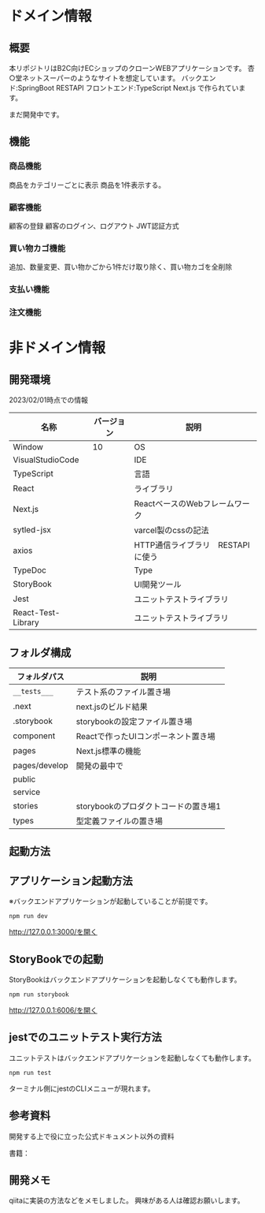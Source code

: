

# ドメイン情報
## 概要
本リポジトリはB2C向けECショップのクローンWEBアプリケーションです。
杏○堂ネットスーパーのようなサイトを想定しています。
バックエンド:SpringBoot RESTAPI
フロントエンド:TypeScript Next.js
で作られています。

まだ開発中です。



## 機能
### 商品機能
商品をカテゴリーごとに表示
商品を1件表示する。

### 顧客機能
顧客の登録
顧客のログイン、ログアウト
JWT認証方式

### 買い物カゴ機能
追加、数量変更、買い物かごから1件だけ取り除く、買い物カゴを全削除

### 支払い機能

### 注文機能



# 非ドメイン情報
## 開発環境
2023/02/01時点での情報

名称|バージョン|説明
---|--------|---
Window|10|OS
VisualStudioCode||IDE
TypeScript||言語
React||ライブラリ
Next.js||ReactベースのWebフレームワーク
sytled-jsx||varcel製のcssの記法
axios||HTTP通信ライブラリ　RESTAPIに使う
TypeDoc||Type
StoryBook||UI開発ツール
Jest||ユニットテストライブラリ
React-Test-Library||ユニットテストライブラリ


## フォルダ構成
フォルダパス|説明
----------|----
`__tests___`|テスト系のファイル置き場
.next|next.jsのビルド結果
.storybook|storybookの設定ファイル置き場
component|Reactで作ったUIコンポーネント置き場
pages|Next.js標準の機能
pages/develop|開発の最中で
public||検証用の画像の置き場
service||axiosでRESTAPIを呼んでいるファイルの置き場
stories|storybookのプロダクトコードの置き場1
types|型定義ファイルの置き場



## 起動方法
## アプリケーション起動方法
※バックエンドアプリケーションが起動していることが前提です。
```
npm run dev
```
http://127.0.0.1:3000/を開く

## StoryBookでの起動
StoryBookはバックエンドアプリケーションを起動しなくても動作します。

```
npm run storybook
```

http://127.0.0.1:6006/を開く

## jestでのユニットテスト実行方法
ユニットテストはバックエンドアプリケーションを起動しなくても動作します。

```
npm run test
```
ターミナル側にjestのCLIメニューが現れます。


## 参考資料

開発する上で役に立った公式ドキュメント以外の資料

書籍：


## 開発メモ
qiitaに実装の方法などをメモしました。
興味がある人は確認お願いします。



